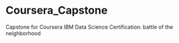 # Coursera_Capstone
Capstone for Coursera IBM Data Science Certification: battle of the neighborhood
